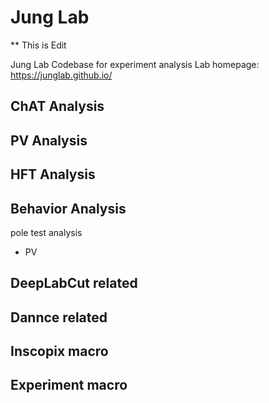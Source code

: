 # Jung Lab

** This is Edit

Jung Lab Codebase for experiment analysis
Lab homepage: https://junglab.github.io/
## ChAT Analysis
## PV Analysis
## HFT Analysis
## Behavior Analysis
pole test analysis
- PV
## DeepLabCut related
## Dannce related
## Inscopix macro
## Experiment macro
